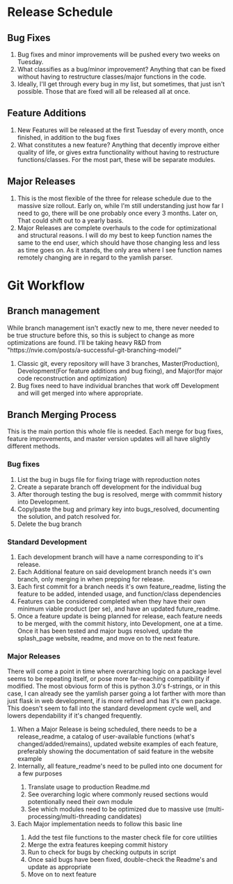 <h1>Release Schedule</h1>

<h2>Bug Fixes</h2>
<ol>
    <li>Bug fixes and minor improvements will be pushed every two weeks on Tuesday.</li>
    <li>What classifies as a bug/minor improvement? Anything that can be fixed without having to restructure classes/major functions in the code.</li>
    <li>Ideally, I'll get through every bug in my list, but sometimes, that just isn't possible. Those that are fixed will all be released all at once.</li>
</ol>

<h2>Feature Additions</h2>
<ol>
    <li>New Features will be released at the first Tuesday of every month, once finished, in addition to the bug fixes</li>
    <li>What constitutes a new feature? Anything that decently improve either quality of life, or gives extra functionality without having to restructure functions/classes. For the most part, these will be separate modules.</li>
</ol>

<h2>Major Releases</h2>
<ol>
    <li> This is the most flexible of the three for release schedule due to the massive size rollout. Early on, while I'm still understanding just how far I need to go, there will be one probably once every 3 months. Later on, That could shift out to a yearly basis. </li>
    <li> Major Releases are complete overhauls to the code for optimizational and structural reasons. I will do my best to keep function names the same to the end user, which should have those changing less and less as time goes on. As it stands, the only area where I see function names remotely changing are in regard to the yamlish parser.
</ol>
<h1></h1>
<h1>Git Workflow</h1>
<h2>Branch management</h2>
<p>While branch management isn't exactly new to me, there never needed to be true structure before this, so this is subject to change as more optimizations are found. I'll be taking heavy R&D from "https://nvie.com/posts/a-successful-git-branching-model/"</p>
<ol>
    <li>Classic git, every repository will have 3 branches, Master(Production), Development(For feature additions and bug fixing), and Major(for major code reconstruction and optimization)</li>
    <li>Bug fixes need to have individual branches that work off Development and will get merged into where appropriate.</li>
</ol>

<h2>Branch Merging Process</h2>
<p>This is the main portion this whole file is needed. Each merge for bug fixes, feature improvements, and master version updates will all have slightly different methods.</p>

<h3>Bug fixes</h3>
<ol>
    <li>List the bug in bugs file for fixing triage with reproduction notes</li>
    <li>Create a separate branch off development for the individual bug</li>
    <li>After thorough testing the bug is resolved, merge with commmit history into Development.</li>
    <li>Copy/paste the bug and primary key into bugs_resolved, documenting the solution, and patch resolved for.</li>
    <li>Delete the bug branch</li>
</ol>

<h3>Standard Development</h3>
<ol>
    <li>Each development branch will have a name corresponding to it's release.</li>
    <li>Each Additional feature on said development branch needs it's own branch, only merging in when prepping for release.</li>
    <li>Each first commit for a branch needs it's own feature_readme, listing the feature to be added, intended usage, and function/class dependencies</li>
    <li>Features can be considered completed when they have their own minimum viable product (per se), and have an updated future_readme.</li>
    <li>Once a feature update is being planned for release, each feature needs to be merged, with the commit history, into Development, one at a time. Once it has been tested and major bugs resolved, update the splash_page website, readme, and move on to the next feature. </li>  
</ol>

<h3>Major Releases</h3>
<p>There will come a point in time where overarching logic on a package level seems to be repeating itself, or pose more far-reaching compatibility if modified. The most obvious form of this is python 3.0's f-strings, or in this case, I can already see the yamlish parser going a lot farther with more than just flask in web development, if is more refined and has it's own package. This doesn't seem to fall into the standard development cycle well, and lowers dependability if it's changed frequently.
<ol>
    <li>When a Major Release is being scheduled, there needs to be a release_readme, a catalog of user-available functions (what's changed/added/remains), updated website examples of each feature, preferably showing the documentation of said feature in the website example </li>
    <li>Internally, all feature_readme's need to be pulled into one document for a few purposes</li>
    <ol>
        <li>Translate usage to production Readme.md</li>
        <li>See overarching logic where commonly reused sections would potentionally need their own module</li>
        <li>See which modules need to be optimized due to massive use (multi-processing/multi-threading candidates)</li>
    </ol>
    <li>Each Major implementation needs to follow this basic line</li>
    <ol>
    <li>Add the test file functions to the master check file for core utilities</li> 
    <li>Merge the extra features keeping commit history</li>
    <li>Run to check for bugs by checking outputs in script</li>
    <li>Once said bugs have been fixed, double-check the Readme's and update as appropriate</li>
    <li>Move on to next feature</li>
    </ol>
</ol>